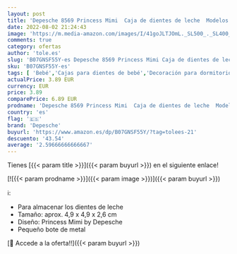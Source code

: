```yaml
---
layout: post
title: 'Depesche 8569 Princess Mimi  Caja de dientes de leche  Modelos surtidos  4 8 x 4 9 x 2 6 cm'
date: 2022-08-02 21:24:43
image: 'https://m.media-amazon.com/images/I/41goJLTJOmL._SL500_._SL400_.jpg'
comments: true
category: ofertas
author: 'tole.es'
slug: 'B07GNSF55Y-es Depesche 8569 Princess Mimi Caja de dientes de leche...'
sku: 'B07GNSF55Y-es'
tags: [ 'Bebé','Cajas para dientes de bebé','Decoración para dormitorio de bebé','Dormitorio','de','depesche','dientes','leche','🇪🇸', ]
actualPrice: 3.89 EUR
currency: EUR
price: 3.89
comparePrice: 6.89 EUR
prodname: 'Depesche 8569 Princess Mimi  Caja de dientes de leche  Modelos surtidos  4 8 x 4 9 x 2 6 cm'
country: 'es'
flag: '🇪🇸'
brand: 'Depesche'
buyurl: 'https://www.amazon.es/dp/B07GNSF55Y/?tag=tolees-21'
descuento: '43.54'
average: '2.59666666666667'
---
```


Tienes [{{< param title >}}]({{< param buyurl >}}) en el siguiente enlace!

[![{{< param prodname >}}]({{< param image >}})]({{< param buyurl >}})

ℹ️:

- Para almacenar los dientes de leche
- Tamaño: aprox. 4,9 x 4,9 x 2,6 cm
- Diseño: Princess Mimi by Depesche
- Pequeño bote de metal

[🛒 Accede a la oferta!!]({{< param buyurl >}})
